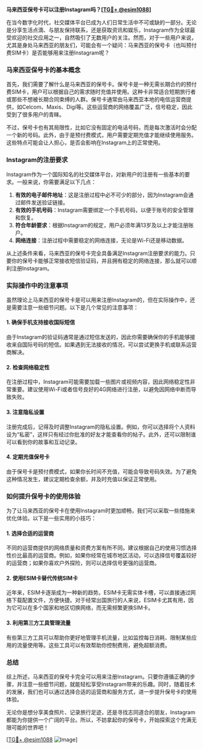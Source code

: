 **马来西亚保号卡可以注册Instagram吗？[[TG💪+ @esim1088](https://t.me/s/esim1088)]**

在当今数字化时代，社交媒体平台已成为人们日常生活中不可或缺的一部分。无论是分享生活点滴、与朋友保持联系，还是获取资讯和娱乐，Instagram作为全球最受欢迎的社交应用之一，自然吸引了无数用户的关注。然而，对于一些用户来说，尤其是身处马来西亚的朋友们，可能会有一个疑问：马来西亚的保号卡（也叫预付费SIM卡）是否能够用来注册Instagram呢？

### 马来西亚保号卡的基本概念

首先，我们需要了解什么是马来西亚的保号卡。保号卡是一种无需长期合约的预付费SIM卡，用户可以根据自己的需求随时充值并使用。这种卡非常适合短期旅行者或那些不想被长期合同束缚的人群。保号卡通常由马来西亚本地的电信运营商提供，如Celcom、Maxis、Digi等。这些运营商的网络覆盖广泛，信号稳定，因此受到了很多用户的青睐。

不过，保号卡也有其局限性，比如它没有固定的电话号码，而是每次激活时会分配一个新的号码。此外，由于是预付费模式，用户需要定期充值才能继续使用服务。这些特点可能会让人担心，是否会影响在Instagram上的正常使用。

### Instagram的注册要求

Instagram作为一个国际知名的社交媒体平台，对新用户的注册有一些基本的要求。一般来说，你需要满足以下几点：

1. **有效的电子邮件地址**：这是注册过程中必不可少的部分，因为Instagram会通过邮件发送验证链接。
2. **有效的手机号码**：Instagram需要绑定一个手机号码，以便于账号的安全管理和恢复。
3. **符合年龄要求**：根据Instagram的规定，用户必须年满13岁及以上才能注册账户。
4. **网络连接**：注册过程中需要稳定的网络连接，无论是Wi-Fi还是移动数据。

从上述条件来看，马来西亚的保号卡完全具备满足Instagram注册要求的能力。只要你的保号卡能够正常接收短信验证码，并且拥有稳定的网络连接，那么就可以顺利注册Instagram。

### 实际操作中的注意事项

虽然理论上马来西亚的保号卡是可以用来注册Instagram的，但在实际操作中，还是需要注意一些细节问题。以下是几个常见的注意事项：

#### 1. 确保手机支持接收国际短信
由于Instagram的验证码通常是通过短信发送的，因此你需要确保你的手机能够接收来自国际号码的短信。如果遇到无法接收的情况，可以尝试更换手机或联系运营商解决。

#### 2. 检查网络稳定性
在注册过程中，Instagram可能需要加载一些图片或视频内容，因此网络稳定性非常重要。建议使用Wi-Fi或者信号良好的4G网络进行注册，以避免因网络中断而导致失败。

#### 3. 注意隐私设置
注册完成后，记得及时调整Instagram的隐私设置。例如，你可以选择将个人资料设为“私密”，这样只有经过你批准的好友才能查看你的帖子。此外，还可以限制谁可以看到你的故事和互动记录。

#### 4. 定期充值保号卡
由于保号卡是预付费模式，如果你长时间不充值，可能会导致号码失效。为了避免这种情况发生，建议定期检查余额，并及时充值以保证正常使用。

### 如何提升保号卡的使用体验

为了让马来西亚的保号卡在使用Instagram时更加顺畅，我们可以采取一些措施来优化体验。以下是一些实用的小技巧：

#### 1. 选择合适的运营商
不同的运营商提供的网络质量和资费方案有所不同。建议根据自己的使用习惯选择性价比最高的运营商。例如，如果你经常在城市地区活动，可以选择信号覆盖较好的运营商；如果你喜欢户外探险，则可以选择信号更强的运营商。

#### 2. 使用ESIM卡替代传统SIM卡
近年来，ESIM卡逐渐成为一种新的趋势。ESIM卡无需实体卡槽，可以直接通过网络下载配置文件，方便快捷。对于经常出国旅行的人来说，ESIM卡尤其有用，因为它可以在多个国家和地区切换网络，而无需频繁更换SIM卡。

#### 3. 利用第三方工具管理流量
有些第三方工具可以帮助你更好地管理手机流量，比如监控每日消耗、限制某些应用的流量使用等。这些工具可以有效帮助你控制费用，避免超额消费。

### 总结

综上所述，马来西亚的保号卡完全可以用来注册Instagram。只要你遵循正确的步骤，并注意一些细节问题，就能轻松享受Instagram带来的乐趣。同时，随着技术的发展，我们也可以通过选择合适的运营商和服务方式，进一步提升保号卡的使用体验。

无论你是想分享美食照片、记录旅行足迹，还是寻找志同道合的朋友，Instagram都能为你提供一个广阔的平台。所以，不妨拿起你的保号卡，开始探索这个充满无限可能的世界吧！

[[TG💪+ @esim1088](https://t.me/s/esim1088) ![Image](https://i.postimg.cc/4NQfJmqS/Snipaste-2025-05-13-00-14-12.png)]